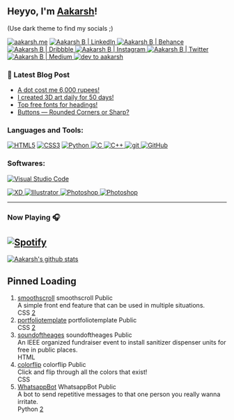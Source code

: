 ## Heyyo, I'm [Aakarsh](https://aakarsh.design/)!

(Use dark theme to find my socials ;)

[![aakarsh.me](https://github.com/Aakarsh-B/trying-repos/raw/master/www.svg)](https://aakarsh.me/) [![Aakarsh B | LinkedIn](https://github.com/Aakarsh-B/trying-repos/raw/master/linkedin.svg) ](https://linkedin.com/in/aakarshb)[![Aakarsh B | Behance](https://github.com/Aakarsh-B/trying-repos/raw/master/behance.svg) ](https://behance.net/aakarshb)[![Aakarsh B | Dribbble](https://github.com/Aakarsh-B/trying-repos/raw/master/dribbble.svg) ](https://dribbble.com/aakarshb)[![Aakarsh B | Instagram](https://instagram.com/%5F.aakarsh.%5F) ](https://instagram.com/%5F.aakarsh.%5F)[![Aakarsh B | Twitter](https://github.com/Aakarsh-B/trying-repos/raw/master/twitter.svg) ](https://twitter.com/Aakarsh-Bhttps://www.w3.org/html/)[![Aakarsh B | Medium](https://github.com/Aakarsh-B/trying-repos/raw/master/medium.svg) ](https://medium.com/@aakarshbiju)[![dev to aakarsh](https://github.com/Aakarsh-B/trying-repos/raw/master/dev-badge.svg)](https://dev.to/aakarshb)

### 📕 Latest Blog Post

* [A dot cost me 6,000 rupees!](https://aakarshbiju.medium.com/a-dot-cost-me-6-000-rupees-3f519595f86f?source=rss-f82fcec8502a------2)
* [I created 3D art daily for 50 days!](https://medium.com/creativcuckoo/i-created-3d-art-daily-for-50-days-bbea3ec4a01f?source=rss-f82fcec8502a------2)
* [Top free fonts for headings!](https://medium.com/creativcuckoo/top-free-fonts-for-headings-40afb244181?source=rss-f82fcec8502a------2)
* [Buttons — Rounded Corners or Sharp?](https://medium.com/creativcuckoo/buttons-rounded-corners-or-sharp-29109966a63c?source=rss-f82fcec8502a------2)
  
### Languages and Tools:

[![HTML5](https://raw.githubusercontent.com/github/explore/80688e429a7d4ef2fca1e82350fe8e3517d3494d/topics/html/html.png)](https://www.w3.org/html/) [![CSS3](https://raw.githubusercontent.com/github/explore/80688e429a7d4ef2fca1e82350fe8e3517d3494d/topics/css/css.png)](https://www.w3schools.com/css/) [ ![Python](https://github.com/Aakarsh-B/trying-repos/raw/master/python-5.svg?raw=true) ](https://www.python.org/) [ ![C](https://github.com/Aakarsh-B/trying-repos/raw/master/c-programming.png) ](https://www.cprogramming.com/) [ ![C++](https://github.com/Aakarsh-B/trying-repos/raw/master/c++.png) ](https://www.w3schools.com/cpp/) [ ![git](https://camo.githubusercontent.com/ff5301ef7472dbdf522b776167a8af8c326299fe8175e53f6b052bbcc04533e3/68747470733a2f2f7777772e766563746f726c6f676f2e7a6f6e2f6c6f676f732f6769742d73636d2f6769742d73636d2d69636f6e2e737667) ](https://git-scm.com/) [![GitHub](https://github.com/Aakarsh-B/trying-repos/raw/master/github.svg)](https://github.com/Aakarsh-B/trying-repos/blob/master/github.svg) 

### Softwares:

[![Visual Studio Code](https://raw.githubusercontent.com/github/explore/80688e429a7d4ef2fca1e82350fe8e3517d3494d/topics/visual-studio-code/visual-studio-code.png)](https://raw.githubusercontent.com/github/explore/80688e429a7d4ef2fca1e82350fe8e3517d3494d/topics/visual-studio-code/visual-studio-code.png)

[ ![XD](https://github.com/Aakarsh-B/trying-repos/raw/master/adobexd.png?raw=true) ](https://www.adobe.com/products/xd.html) [ ![Illustrator](https://github.com/Aakarsh-B/trying-repos/raw/master/illustrator.png?raw=true) ](https://www.adobe.com/in/products/illustrator.html) [ ![Photoshop](https://github.com/Aakarsh-B/trying-repos/raw/master/photoshop.png?raw=true) ](https://www.photoshop.com/en) [ ![Photoshop](https://github.com/Aakarsh-B/trying-repos/raw/master/blender.png?raw=true) ](https://www.blender.org/) 

---

### Now Playing 🎧

## [![Spotify](https://camo.githubusercontent.com/52b83cd425368c9bd86864d6aa2cda2f9b56f4d022ddc19b4f962f0e43a4471d/68747470733a2f2f6769746875622d726561646d652d72656d616b652e76657263656c2e6170702f6170692f73706f74696679)](https://open.spotify.com/user/mr5jgbqp3jw221j271iz2nix9)   

[![Aakarsh's github stats](https://camo.githubusercontent.com/e0f1c14a791d072fcb9f57ac8058ac6b6531ddaa5cef251ed3fc054e17efc4b4/68747470733a2f2f6769746875622d726561646d652d73746174732e76657263656c2e6170702f6170693f757365726e616d653d41616b617273682d4226696e636c7564655f616c6c5f636f6d6d6974733d7472756526636f756e745f707269766174653d747275652673686f775f69636f6e733d74727565266c696e655f6865696768743d3230267469746c655f636f6c6f723d4646464646462669636f6e5f636f6c6f723d46464646464626746578745f636f6c6f723d4646464646462662675f636f6c6f723d304431313137)](https://github.com/anuraghazra/github-readme-stats)

##  Pinned Loading 

1. [smoothscroll](https://github.com/Aakarsh-B/smoothscroll) smoothscroll Public  
 A simple front end feature that can be used in multiple situations.  
CSS [  2](https://github.com/Aakarsh-B/smoothscroll/stargazers)
2. [portfoliotemplate](https://github.com/Aakarsh-B/portfoliotemplate) portfoliotemplate Public  
CSS [  2](https://github.com/Aakarsh-B/portfoliotemplate/stargazers)
3. [soundoftheages](https://github.com/Aakarsh-B/soundoftheages) soundoftheages Public  
 An IEEE organized fundraiser event to install sanitizer dispenser units for free in public places.  
HTML
4. [colorflip](https://github.com/Aakarsh-B/colorflip) colorflip Public  
 Click and flip through all the colors that exist!  
CSS
5. [WhatsappBot](https://github.com/Aakarsh-B/WhatsappBot) WhatsappBot Public  
 A bot to send repetitive messages to that one person you really wanna irritate.  
Python [  2](https://github.com/Aakarsh-B/WhatsappBot/stargazers)
